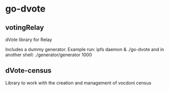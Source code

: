 # go-dvote


## votingRelay

dVote library for Relay

Includes a dummy generator. Example run:
ipfs daemon &
./go-dvote
and in another shell:
./generator/generator 1000


## dVote-census

Library to work with the creation and management of vocdoni census
